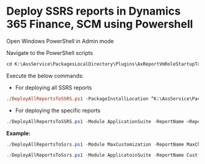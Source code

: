# Deploy SSRS reports in Dynamics 365 Finance, SCM using Powershell


Open Windows PowerShell in Admin mode

Navigate to the PowerShell scripts

```ps
cd K:\AosService\PackagesLocalDirectory\Plugins\AxReportVmRoleStartupTask\
```

Execute the below commands:

* For deploying all SSRS reports

```ps
./DeployAllReportsToSSRS.ps1 -PackageInstallLocation “K:\AosService\PackagesLocalDirectory”
```

* For deploying the specific reports

```powershell
./DeployAllReportsToSSRS.ps1 -Module ApplicationSuite -ReportName <ReportName> -PackageInstallLocation “K:\AosService\PackagesLocalDirectory”
```

**Example:**

```powershell
./DeployAllReportsToSsrs.ps1 -Module MaxCustomization -ReportName MaxCheque_US.Report -PackageInstallLocation "K:\AosService\PackagesLocalDirectory"
```

```powershell
./DeployAllReportsToSsrs.ps1 -Module ApplicatoinSuite -ReportName Cust* -PackageInstallLocation "C:\AosService\PackagesLocalDirectory"
```

